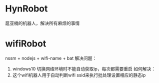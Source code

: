 # HynRobot
扈亚楠的机器人，解决所有麻烦的事情

# wifiRobot
nssm + nodejs + wifi-name + bat
解决问题：
1. windows10 切换网络环境时不能自动获取ip，每次都需要重启
如何解决：
1. 这个wifi机器人用于自动判断wifi ssid来执行批处理设置相应的静态ip
